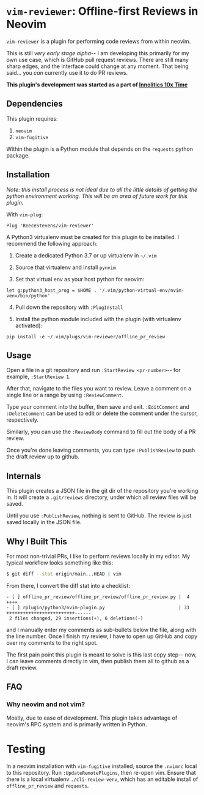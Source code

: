 # `vim-reviewer`: Offline-first Reviews in Neovim

`vim-reviewer` is a plugin for performing code reviews from within neovim.

This is still _very early stage alpha_-- I am developing this primarily for my
own use case, which is GitHub pull request reviews. There are still many sharp
edges, and the interface could change at any moment. That being said... you
_can_ currently use it to do PR reviews.

**This plugin's development was started as a part of [Innolitics 10x
Time](https://innolitics.com/10x/time/)**

## Dependencies

This plugin requires:

1. `neovim`
2. `vim-fugitive`

Within the plugin is a Python module that depends on the `requests` python
package.

## Installation

_Note: this install process is not ideal due to all the little details of
getting the python environment working. This will be an area of future work for
this plugin._

With `vim-plug`:

```vim
Plug 'ReeceStevens/vim-reviewer'
```

A Python3 virtualenv must be created for this plugin to be installed. I
recommend the following approach:

1. Create a dedicated Python 3.7 or up virtualenv in `~/.vim`

2. Source that virtualenv and install `pynvim`

3. Set that virtual env as your host python for neovim: 

```
let g:python3_host_prog = $HOME . '/.vim/python-virtual-env/nvim-venv/bin/python'
```

4. Pull down the repository with `:PlugInstall`

5. Install the python module included with the plugin (with virtualenv
   activated):

```
pip install -e ~/.vim/plugs/vim-reviewer/offline_pr_review
```

## Usage

Open a file in a git repository and run `:StartReview <pr-number>`-- for
example, `:StartReview 1`.

After that, navigate to the files you want to review. Leave a comment on a
single line or a range by using `:ReviewComment`.

Type your comment into the buffer, then save and exit. `:EditComment` and
`:DeleteComment` can be used to edit or delete the comment under the cursor,
respectively.

Similarly, you can use the `:ReviewBody` command to fill out the body of a PR
review.

Once you're done leaving comments, you can type `:PublishReview` to push the
draft review up to github.

## Internals

This plugin creates a JSON file in the git dir of the repository you're working
in. It will create a `.git/reviews` directory, under which all review files will
be saved.

Until you use `:PublishReview`, nothing is sent to GitHub. The review is just
saved locally in the JSON file.

## Why I Built This

For most non-trivial PRs, I like to perform reviews locally in my editor. My
typical workflow looks something like this:

```bash
$ git diff --stat origin/main...HEAD | vim
```

From there, I convert the diff stat into a checklist:

```
- [ ] offline_pr_review/offline_pr_review/offline_pr_review.py |  4 ++++
- [ ] rplugin/python3/nvim-plugin.py                           | 31 +++++++++++++++++++++++++------
 2 files changed, 29 insertions(+), 6 deletions(-)
```

and I manually enter my comments as sub-bullets below the file, along with the
line number. Once I finish my review, I have to open up GitHub and copy over my
comments to the right spot.

The first pain point this plugin is meant to solve is this last copy step-- now,
I can leave comments directly in vim, then publish them all to github as a draft
review.

## FAQ

### Why neovim and not vim?

Mostly, due to ease of development. This plugin takes advantage of neovim's RPC
system and is primarily written in Python.

# Testing

In a neovim installation with `vim-fugitive` installed, source the `.nvimrc`
local to this repository. Run `:UpdateRemotePlugins`, then re-open vim. Ensure
that there is a local virtualenv `./cli-review-venv`, which has an editable
install of `offline_pr_review` and `requests`.
